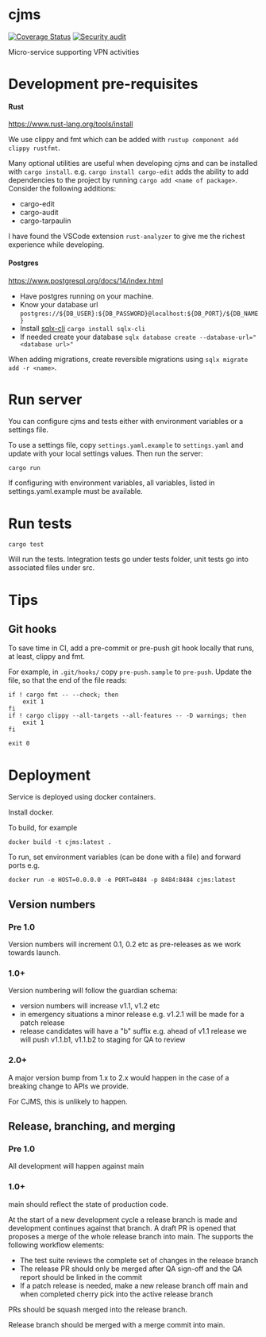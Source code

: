# cjms

[![Coverage Status](https://coveralls.io/repos/github/mozilla-services/cjms/badge.svg)](https://coveralls.io/github/mozilla-services/cjms)
[![Security audit](https://github.com/mozilla-services/cjms/actions/workflows/scheduled-audit.yml/badge.svg)](https://github.com/mozilla-services/cjms/actions/workflows/scheduled-audit.yml)

Micro-service supporting VPN activities

# Development pre-requisites
#### Rust

https://www.rust-lang.org/tools/install

We use clippy and fmt which can be added with `rustup component add clippy rustfmt`.

Many optional utilities are useful when developing cjms and can be installed with `cargo install`. e.g. `cargo install cargo-edit` adds the ability to add dependencies to the project by running `cargo add <name of package>`. Consider the following additions:
* cargo-edit
* cargo-audit
* cargo-tarpaulin

I have found the VSCode extension `rust-analyzer` to give me the richest experience while developing.
#### Postgres

https://www.postgresql.org/docs/14/index.html

- Have postgres running on your machine.
- Know your database url `postgres://${DB_USER}:${DB_PASSWORD}@localhost:${DB_PORT}/${DB_NAME}`
- Install [sqlx-cli](https://github.com/launchbadge/sqlx/tree/master/sqlx-cli) `cargo install sqlx-cli`
- If needed create your database `sqlx database create --database-url="<database url>"`

When adding migrations, create reversible migrations using `sqlx migrate add -r <name>`.

# Run server

You can configure cjms and tests either with environment variables or a settings file.

To use a settings file, copy `settings.yaml.example` to `settings.yaml` and update with your local settings values.
Then run the server:

`cargo run`

If configuring with environment variables, all variables, listed in settings.yaml.example must be available.

# Run tests

`cargo test`

Will run the tests. Integration tests go under tests folder, unit tests go into associated files under src.

# Tips

## Git hooks

To save time in CI, add a pre-commit or pre-push git hook locally that runs, at least, clippy and fmt.

For example, in `.git/hooks/` copy `pre-push.sample` to `pre-push`. Update the file, so that the end of the file reads:

```
if ! cargo fmt -- --check; then
    exit 1
fi
if ! cargo clippy --all-targets --all-features -- -D warnings; then
    exit 1
fi

exit 0
```
# Deployment

Service is deployed using docker containers.

Install docker.

To build, for example

`docker build -t cjms:latest .`

To run, set environment variables (can be done with a file) and forward ports e.g.

`docker run -e HOST=0.0.0.0 -e PORT=8484 -p 8484:8484 cjms:latest`

## Version numbers

### Pre 1.0

Version numbers will increment 0.1, 0.2 etc as pre-releases as we work towards launch.

### 1.0+

Version numbering will follow the guardian schema:
- version numbers will increase v1.1, v1.2 etc
- in emergency situations a minor release e.g. v1.2.1 will be made for a patch release
- release candidates will have a "b" suffix e.g. ahead of v1.1 release we will push
  v1.1.b1, v1.1.b2 to staging for QA to review

### 2.0+

A major version bump from 1.x to 2.x would happen in the case of a breaking change to APIs
we provide.

For CJMS, this is unlikely to happen.

## Release, branching, and merging

### Pre 1.0

All development will happen against main

### 1.0+

main should reflect the state of production code.

At the start of a new development cycle a release branch is made and development continues
against that branch. A draft PR is opened that proposes a merge of the whole release branch
into main. The supports the following workflow elements:
- The test suite reviews the complete set of changes in the release branch
- The release PR should only be merged after QA sign-off and the QA report should be linked in
  the commit
- If a patch release is needed, make a new release branch off main and when completed cherry
  pick into the active release branch

PRs should be squash merged into the release branch.

Release branch should be merged with a merge commit into main.
